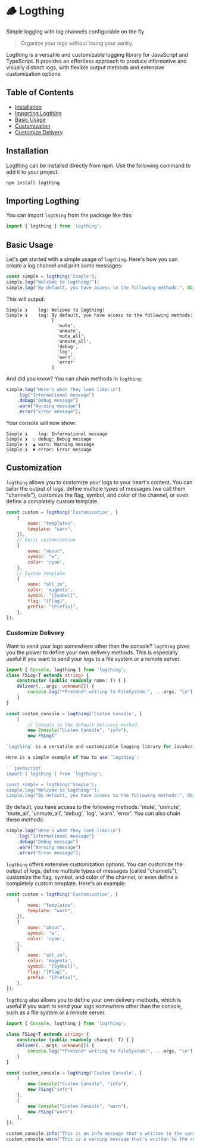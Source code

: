 # 🪵  Logthing

Simple logging with log channels configurable on the fly

> Organize your logs without losing your sanity.

Logthing is a versatile and customizable logging library for JavaScript and TypeScript. It provides an effortless approach to produce informative and visually distinct logs, with flexible output methods and extensive customization options.

## Table of Contents

- [Installation](#installation)
- [Importing Logthing](#importing-logthing)
- [Basic Usage](#basic-usage)
- [Customization](#customization)
- [Customize Delivery](#customize-delivery)

## Installation

Logthing can be installed directly from npm. Use the following command to add it to your project:

```shell
npm install logthing
```

## Importing Logthing

You can import `logthing` from the package like this:

```javascript
import { logthing } from 'logthing';
```

## Basic Usage

Let's get started with a simple usage of `logthing`. Here's how you can create a log channel and print some messages:

```javascript
const simple = logthing('Simple');
simple.log("Welcome to logthing!");
simple.log("By default, you have access to the following methods:", Object.keys(simple));
```

This will output:

```
Simple ❯    log: Welcome to logthing!
Simple ❯    log: By default, you have access to the following methods:
                 [
                   'mute',
                   'unmute',
                   'mute_all',
                   'unmute_all',
                   'debug',
                   'log',
                   'warn',
                   'error'
                 ]
```

And did you know? You can chain methods in `logthing`:

```javascript
simple.log("Here's what they look like:\n")
	.log("Informational message")
	.debug("Debug message")
	.warn("Warning message")
	.error("Error message");
```

Your console will now show:

```
Simple ❯    log: Informational message
Simple ❯  ◌ debug: Debug message
Simple ❯  ▲ warn: Warning message
Simple ❯  ✖ error: Error message
```

## Customization

`logthing` allows you to customize your logs to your heart's content. You can tailor the output of logs, define multiple types of messages (we call them "channels"), customize the flag, symbol, and color of the channel, or even define a completely custom template.

```javascript
const custom = logthing('Customization', [
	{
		name: "templates",
		template: "warn",
	}),
	// Basic customization
	{
		name: "about",
		symbol: "✪",
		color: 'cyan',
	},
	// Custom template
	{
		name: "all_in",
		color: 'magenta',
		symbol: "[Symbol]",
		flag: "[Flag]",
		prefix: "[Prefix]",
	},
]);
```

### Customize Delivery

Want to send your logs somewhere other than the console? `logthing` gives you the power to define your own delivery methods. This is especially useful if you want to send your logs to a file system or a remote server.

```typescript
import { Console, logthing } from 'logthing';
class FSLog<T extends string> {
	constructor (public readonly name: T) { }
	deliver(...args: unknown[]) {
		console.log("*Pretend* writing to FileSystem:", ...args, "\n");
	}
}

const custom_console = logthing('Custom Console', [
	[
		// Console is the default delivery method.
		new Console("Custom Console", "info"),
		new FSLog("

`Logthing` is a versatile and customizable logging library for JavaScript and TypeScript. It provides an organized and configurable way to handle console.log calls. You can install it via npm using the command `npm install logthing`.

Here is a simple example of how to use `logthing`:

```javascript
import { logthing } from 'logthing';

const simple = logthing('Simple');
simple.log("Welcome to logthing!");
simple.log("By default, you have access to the following methods:", Object.keys(simple));
```

By default, you have access to the following methods: 'mute', 'unmute', 'mute_all', 'unmute_all', 'debug', 'log', 'warn', 'error'. You can also chain these methods:

```javascript
simple.log("Here's what they look like:\n")
	.log("Informational message")
	.debug("Debug message")
	.warn("Warning message")
	.error("Error message");
```

`logthing` offers extensive customization options. You can customize the output of logs, define multiple types of messages (called "channels"), customize the flag, symbol, and color of the channel, or even define a completely custom template. Here's an example:

```javascript
const custom = logthing('Customization', [
	{
		name: "templates",
		template: "warn",
	}),
	{
		name: "about",
		symbol: "✪",
		color: 'cyan',
	},
	{
		name: "all_in",
		color: 'magenta',
		symbol: "[Symbol]",
		flag: "[Flag]",
		prefix: "[Prefix]",
	},
]);
```

`logthing` also allows you to define your own delivery methods, which is useful if you want to send your logs somewhere other than the console, such as a file system or a remote server.

```typescript
import { Console, logthing } from 'logthing';

class FSLog<T extends string> {
	constructor (public readonly channel: T) { }
	deliver(...args: unknown[]) {
		console.log("*Pretend* writing to FileSystem:", ...args, "\n");
	}
}

const custom_console = logthing('Custom Console', [
	[
		new Console("Custom Console", "info"),
		new FSLog("info")
	],
	[
		new Console("Custom Console", "warn"),
		new FSLog("warn")
	],
]);

custom_console.info("This is an info message that's written to the console and to a custom delivery method.");
custom_console.warn("This is a warning message that's written to the console and to a custom delivery method.");
```